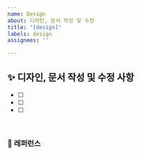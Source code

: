 ```yaml
---
name: Design
about: 디자인, 문서 작성 및 수정
title: "[design]"
labels: design
assignees: ''

---
```


## ✨ 디자인, 문서 작성 및 수정 사항

- [ ]
- [ ]
- [ ]

<br>

### 📕 레퍼런스

<br>